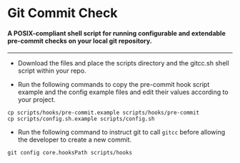 # Git Commit Check

#### A POSIX-compliant shell script for running configurable and extendable pre-commit checks on your local git repository.

---

- Download the files and place the scripts directory and the gitcc.sh shell script within your repo.

- Run the following commands to copy the pre-commit hook script example and the config example files
and edit their values according to your project.

```
cp scripts/hooks/pre-commit.example scripts/hooks/pre-commit
cp scripts/config.sh.example scripts/config.sh
```
- Run the following command to instruct git to call `gitcc` before allowing the developer to create a new commit.

`git config core.hooksPath scripts/hooks`


